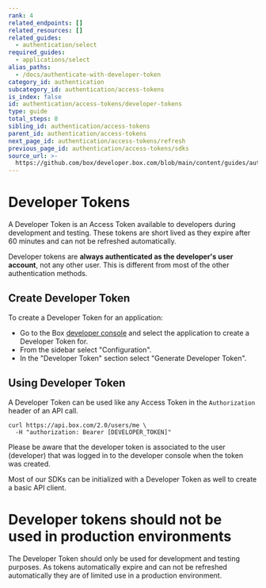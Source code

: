 ```yaml
---
rank: 4
related_endpoints: []
related_resources: []
related_guides:
  - authentication/select
required_guides:
  - applications/select
alias_paths:
  - /docs/authenticate-with-developer-token
category_id: authentication
subcategory_id: authentication/access-tokens
is_index: false
id: authentication/access-tokens/developer-tokens
type: guide
total_steps: 8
sibling_id: authentication/access-tokens
parent_id: authentication/access-tokens
next_page_id: authentication/access-tokens/refresh
previous_page_id: authentication/access-tokens/sdks
source_url: >-
  https://github.com/box/developer.box.com/blob/main/content/guides/authentication/access-tokens/developer-tokens.md
---
```

# Developer Tokens

A Developer Token is an Access Token available to developers during development
and testing. These tokens are short lived as they expire after 60 minutes and
can not be refreshed automatically.

Developer tokens are **always authenticated as the developer's user account**,
not any other user. This is different from most of the other authentication
methods.

## Create Developer Token

To create a Developer Token for an application:

- Go to the Box [developer console][devconsole] and select the application to
create a Developer Token for.
- From the sidebar select "Configuration".
- In the "Developer Token" section select "Generate Developer Token".

## Using Developer Token

A Developer Token can be used like any Access Token in the `Authorization`
header of an API call.

```curl
curl https://api.box.com/2.0/users/me \
  -H "authorization: Bearer [DEVELOPER_TOKEN]"
```

<Message warning>

Please be aware that the developer token is associated to the user (developer)
that was logged in to the developer console when the token was created.

</Message>

Most of our SDKs can be initialized with a Developer Token as well to create a
basic API client.

<Samples id='x_auth' variant='init_with_dev_token' >

</Samples>

<Message type='danger'>

# Developer tokens should not be used in production environments

The Developer Token should only be used for development and testing purposes. As
tokens automatically expire and can not be refreshed automatically they are of
limited use in a production environment.

</Message>

[devconsole]: https://app.box.com/developers/console